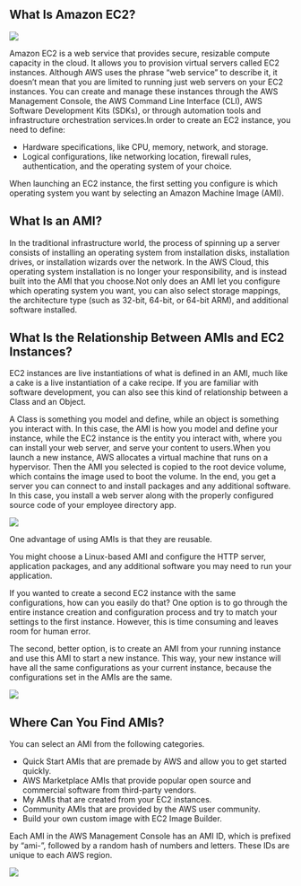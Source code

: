 ## What Is Amazon EC2?

![](https://d3c33hcgiwev3.cloudfront.net/imageAssetProxy.v1/J8AK7AJ5Rd-CJYWBoshBqg_cb704f22a39746e398bff9b1838c91f1_image.png?expiry=1688342400000&hmac=UHwyRFvQxhjYdJoneiPler1CBCHtl_ElI7_7FxHQ_D4)

Amazon EC2 is a web service that provides secure, resizable compute capacity in the cloud. It allows you to provision virtual servers called EC2 instances. Although AWS uses the phrase “web service” to describe it, it doesn’t mean that you are limited to running just web servers on your EC2 instances. You can create and manage these instances through the AWS Management Console, the AWS Command Line Interface (CLI), AWS Software Development Kits (SDKs), or through automation tools and infrastructure orchestration services.In order to create an EC2 instance, you need to define:

- Hardware specifications, like CPU, memory, network, and storage.
- Logical configurations, like networking location, firewall rules, authentication, and the operating system of your choice.

When launching an EC2 instance, the first setting you configure is which operating system you want by selecting an Amazon Machine Image (AMI).

## What Is an AMI?

In the traditional infrastructure world, the process of spinning up a server consists of installing an operating system from installation disks, installation drives, or installation wizards over the network. In the AWS Cloud, this operating system installation is no longer your responsibility, and is instead built into the AMI that you choose.Not only does an AMI let you configure which operating system you want, you can also select storage mappings, the architecture type (such as 32-bit, 64-bit, or 64-bit ARM), and additional software installed.

## What Is the Relationship Between AMIs and EC2 Instances?

EC2 instances are live instantiations of what is defined in an AMI, much like a cake is a live instantiation of a cake recipe. If you are familiar with software development, you can also see this kind of relationship between a Class and an Object.

A Class is something you model and define, while an object is something you interact with. In this case, the AMI is how you model and define your instance, while the EC2 instance is the entity you interact with, where you can install your web server, and serve your content to users.When you launch a new instance, AWS allocates a virtual machine that runs on a hypervisor. Then the AMI you selected is copied to the root device volume, which contains the image used to boot the volume. In the end, you get a server you can connect to and install packages and any additional software. In this case, you install a web server along with the properly configured source code of your employee directory app.

![](https://d3c33hcgiwev3.cloudfront.net/imageAssetProxy.v1/VBk76PGITdKLGz9RPTGtXw_16b6431eb1354ab889f7433d964da9f1_image.png?expiry=1688342400000&hmac=uLtD1ijozPMABZXWWaDY_rFDH0CqcVeUHyk2C87sQ7Y)

One advantage of using AMIs is that they are reusable.

You might choose a Linux-based AMI and configure the HTTP server, application packages, and any additional software you may need to run your application.

If you wanted to create a second EC2 instance with the same configurations, how can you easily do that? One option is to go through the entire instance creation and configuration process and try to match your settings to the first instance. However, this is time consuming and leaves room for human error.

The second, better option, is to create an AMI from your running instance and use this AMI to start a new instance. This way, your new instance will have all the same configurations as your current instance, because the configurations set in the AMIs are the same.

![](https://d3c33hcgiwev3.cloudfront.net/imageAssetProxy.v1/rGO-wfxDSs6pvOl6I3QaYQ_28d2e58cdf33439bb53d1af93d907cf1_image.png?expiry=1688342400000&hmac=Hq33FDfFSO7et3kV7oZTA6STLnBU161_cG5uFsX5lmM)

## Where Can You Find AMIs?

You can select an AMI from the following categories.

- Quick Start AMIs that are premade by AWS and allow you to get started quickly.
- AWS Marketplace AMIs that provide popular open source and commercial software from third-party vendors.
- My AMIs that are created from your EC2 instances.
- Community AMIs that are provided by the AWS user community.
- Build your own custom image with EC2 Image Builder.

Each AMI in the AWS Management Console has an AMI ID, which is prefixed by “ami-”, followed by a random hash of numbers and letters. These IDs are unique to each AWS region.

![](https://d3c33hcgiwev3.cloudfront.net/imageAssetProxy.v1/bCYne2MSRlS010zJsiNAZA_84eae9f67a694edfbc19cee7e2750bf1_asset-v1-AWS-AWS-AWS-OTP-AWSD16-1T2023-type-asset-block-Reading_2.2_AMI_s.png?expiry=1688342400000&hmac=rwrnvHdYjK4R0lCw7dPgymtAylfOz9zmzccRjHg8NHQ)